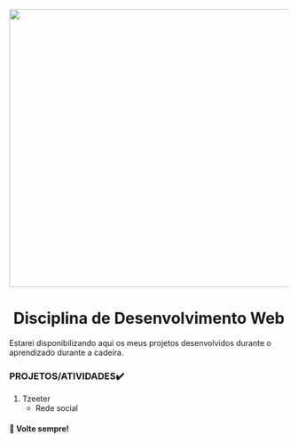 <div align="center">
<img src="https://user-images.githubusercontent.com/71513260/151648758-ff040416-e554-4311-aa01-aaf090964b6d.png" width="700" height="500"/>
</div>
 
<h1 align="center"> Disciplina de Desenvolvimento Web </h1>
Estarei disponibilizando aqui os meus projetos desenvolvidos durante o aprendizado durante a cadeira.

### PROJETOS/ATIVIDADES✔️  

1. Tzeeter
    - Rede social




  
#### 🦅 Volte sempre!
